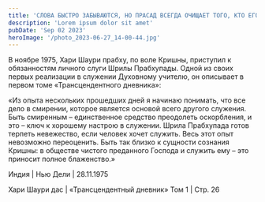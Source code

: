 ```yaml
---
title: 'СЛОВА БЫСТРО ЗАБЫВАЮТСЯ, НО ПРАСАД ВСЕГДА ОЧИЩАЕТ ТОГО, КТО ЕГО ПРОБУЕТ'
description: 'Lorem ipsum dolor sit amet'
pubDate: 'Sep 02 2023'
heroImage: '/photo_2023-06-27_14-00-44.jpg'
---
```


В ноябре 1975, Хари Шаури прабху, по воле Кришны, приступил к  обязанностям личного слуги Шрилы Прабхупады. Одной из своих первых реализации в служении Духовному учителю, он описывает в первом томе «Трансцендентного дневника»: 

«Из опыта нескольких прошедших дней я начинаю понимать, что все дело в смирении, которое является основой всего другого служения. Быть смиренным – единственное средство преодолеть оскорбления, и это – ключ к хорошему настрою в служении. Шрила Прабхупада готов терпеть невежество, если человек хочет служить.
Весь этот опыт невозможно переоценить. Быть так близко к сущности сознания Кришны: в обществе чистого преданного Господа и служить ему – это приносит полное блаженство.»

Индия | Нью Дели | 28.11.1975

Хари Шаури дас  | «Трансцендентный дневник» Том 1 | Стр. 26
